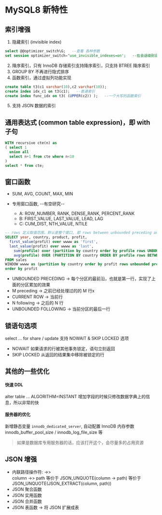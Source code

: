 # MySQL8 新特性
## 索引增强
1. 隐藏索引 (invisible index)
```sql
select @@optimizer_switch\G;   --查看 各种参数
set session optimizer_switch="use_invisible_indexes=on';   --在会话级别设置查询优化器可以看到隐藏索引
```
2. 降序索引，只有 InnoDB 存储索引支持降序索引，只支持 BTREE 降序索引
3. GROUP BY 不再进行隐式排序
4. 函数索引，通过虚拟列功能实现
```sql
create table t3(c1 varchar(10),c2 varchar(10));
create index idx_c1 on t3(c1);   --普通索引
create index func_idx on t3( (UPPER(c2)) );   --一个大写的函数索引
```
5. 支持 JSON 数据的索引

## 通用表达式 (common table expression)，即 with 子句
```sql
WITH recursive cte(n) as
( select 1
  union all
  select n+1 from cte where n<10
)
select * from cte;
```
## 窗口函数
- SUM, AVG, COUNT, MAX, MIN

-  专用窗口函数, --有空研究--
    - A: ROW_NUMBER, RANK, DENSE_RANK, PERCENT_RANK
    - B: FIRST_VALUE, LAST_VALUE, LEAD, LAG
    - C: CUM_DIST, NTH_VALUE, NTILE

```sql
-- rows 定义取值范围，默认是整个窗口, 即 rows between unbounded preceding and unbounded following
SELECT year, country, product, profit,
  first_value(profit) over wwww as 'first',
  last_value(profit) over wwww as 'last',
	sum(profile) over (partition by country order by profile rows UNBOUNDED preceding) running_total, -- 当前组中递增的和, 应该类似于 rows between unbounded preceding and current row
	avg(profile) OVER (PARTITION BY country ORDER BY profile rows BETWEEN 1 preceding and 1 FOLLOWING) running_avg -- 当前组中前一条，当前条和后一条的平均值
FROM sales
WINDOW wwww as (partition by country order by profit rows unbounded preceding) -- 上面的 first_value 和 last_value 提取公因数
order by profit
```
- UNBOUNDED PRECEDING -> 每个分区的最前沿，也就是第一行，实现了上面的分区累加的效果
- M preceding -> 之前已经处理过的的 M 行x
- CURRENT ROW -> 当前行
- N following -> 之后的 N 行
- UNBOUNDED FOLLOWING -> 当前分区的最后一行

## 锁语句选项
select ... for share / update 支持 NOWAIT & SKIP LOCKED 选项
- NOWAIT 如果请求的行被其他事务锁定，语句立刻返回
- SKIP LOCKED 从返回的结果集中移除被锁定的行

## 其他的一些优化
#### 快速 DDL
alter table ... ALGORITHM=INSTANT
增加字段的时候只修改数据字典上的信息，所以非常的快

#### 服务器的优化
新增静态变量 `innodb_dedicated_server`, 自动配置 InnoDB 内存参数 innodb_buffer_pool_size / innodb_log_file_size 等  
> 如果是数据库专用服务器的话，应该打开这个，会尽量多的占用资源

## JSON 增强
- 内联路径操作符: ->>  
  column ->> path 等价于
  JSON_UNQUOTE(column -> path) 等价于
  JSON_UNQUOTE(JSON_EXTRACT(column, path))
- JSON 聚合函数
- JSON 实用函数
- JSON 合并函数
- JSON 表函数 -> 将 JSON 扩展成表

